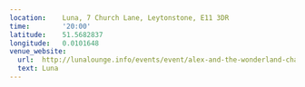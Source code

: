 ```yaml
---
location:    Luna, 7 Church Lane, Leytonstone, E11 3DR
time:        '20:00'
latitude:    51.5682837
longitude:   0.0101648
venue_website:
  url:  http://lunalounge.info/events/event/alex-and-the-wonderland-chairmen-of-the-board/
  text: Luna
---
```

